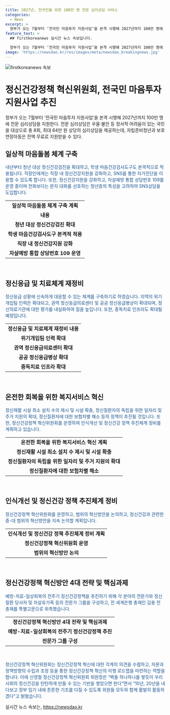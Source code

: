 ```yaml
---
title: 2027년, 전국민을 위한 100만 명 전문 심리상담 서비스
categories:
  - News
excerpt: >
  정부가 오는 7월부터 ‘전국민 마음투자 지원사업’을 본격 시행해 2027년까지 100만 명에 전문 심리상담을 지원한다. 특히 우울·불안 등 정서적 어려움이 있는 국민에게 심리상담을 총 8회 제공(최대 64만 원 상당)하는데, 자립준비청년과 보호연장아동은 전액 무료다.  기사 출처: 정책브리핑 (www.korea.kr)
feature_text: >
  ## firstkoreanews 실시간 뉴스 속보입니다.

  정부가 오는 7월부터 ‘전국민 마음투자 지원사업’을 본격 시행해 2027년까지 100만 명에 전문 심리상담을 지원한다. 특히 우울·불안 등 정서적 어려움이 있는 국민에게 심리상담을 총 8회 제공(최대 64만 원 상당)하는데, 자립준비청년과 보호연장아동은 전액 무료다.  기사 출처: 정책브리핑 (www.korea.kr)
image: 'https://newsdao.kr/res/images/meta/newsdao_breakingnews.jpg'
---
```


<p><img src="https://newsdao.kr/res/images/meta/newsdao_breakingnews.jpg" alt="firstkoreanews 속보" /></p>

<h1>정신건강정책 혁신위원회, 전국민 마음투자 지원사업 추진</h1>

<p data-ke-size="size16">정부가 오는 7월부터 ‘전국민 마음투자 지원사업’을 본격 시행해 2027년까지 100만 명에 전문 심리상담을 지원한다. 전문 심리상담은 우울·불안 등 정서적 어려움이 있는 국민을 대상으로 총 8회, 최대 64만 원 상당의 심리상담을 제공하는데, 자립준비청년과 보호연장아동은 전액 무료로 지원받을 수 있다.</p>

<h2 data-ke-size="size26">일상적 마음돌봄 체계 구축</h2>

<p><span style="color: #1a5490;">내년부터 청년 대상 정신건강검진을 확대하고, 학생 마음건강검사도구도 본격적으로 적용됩니다. 직장인에게는 직장 내 정신건강지원을 강화하고, SNS를 통한 자가진단을 이용할 수 있도록 합니다. 또한, 정신건강지원을 강화하고, 자살예방 통합 상담번호 109를 운영 중이며 전화보다는 문자 대화를 선호하는 청년층의 특성을 고려하여 SNS상담을 도입합니다.</span></p>

<table>
  <tr>
    <td style="text-align: center; height: 17px;"><b>일상적 마음돌봄 체계 구축 계획</b></td>
  </tr>
  <tr>
    <td style="text-align: center; height: 17px;"><b>내용</b></td>
  </tr>
  <tr>
    <td style="text-align: center; height: 17px;"><b>청년 대상 정신건강검진 확대</b></td>
  </tr>
  <tr>
    <td style="text-align: center; height: 17px;"><b>학생 마음건강검사도구 본격적 적용</b></td>
  </tr>
  <tr>
    <td style="text-align: center; height: 17px;"><b>직장 내 정신건강지원 강화</b></td>
  </tr>
  <tr>
    <td style="text-align: center; height: 17px;"><b>자살예방 통합 상담번호 109 운영</b></td>
  </tr>
</table>

<p data-ke-size="size16">&nbsp;</p>

<h2 data-ke-size="size26">정신응급 및 치료체계 재정비</h2>

<p><span style="color: #1a5490;">정신응급 상황에 신속하게 대응할 수 있는 체계를 구축하기로 하였습니다. 지역의 위기개입팀 인력은 확대되고, 권역 정신응급의료센터 및 공공 정신응급병상이 확대되며, 정신의료기관에 대한 평가를 내실화하여 질을 높입니다. 또한, 중독치료 인프라도 확대될 예정입니다.</span></p>

<table>
  <tr>
    <td style="text-align: center; height: 17px;"><b>정신응급 및 치료체계 재정비 내용</b></td>
  </tr>
  <tr>
    <td style="text-align: center; height: 17px;"><b>위기개입팀 인력 확대</b></td>
  </tr>
  <tr>
    <td style="text-align: center; height: 17px;"><b>권역 정신응급의료센터 확대</b></td>
  </tr>
  <tr>
    <td style="text-align: center; height: 17px;"><b>공공 정신응급병상 확대</b></td>
  </tr>
  <tr>
    <td style="text-align: center; height: 17px;"><b>중독치료 인프라 확대</b></td>
  </tr>
</table>

<p data-ke-size="size16">&nbsp;</p>

<h2 data-ke-size="size26">온전한 회복을 위한 복지서비스 혁신</h2>

<p><span style="color: #1a5490;">정신재활 시설 최소 설치 수의 제시 및 시설 확충, 정신질환자의 독립을 위한 일자리 및 주거 지원의 확대, 정신질환자에 대한 보험차별 해소 등의 정책이 추진될 것입니다. 또한, 정신건강정책 혁신위원회를 운영하여 인식개선 및 정신건강 정책 추진체계 정비를 계획하고 있습니다.</span></p>

<table>
  <tr>
    <td style="text-align: center; height: 17px;"><b>온전한 회복을 위한 복지서비스 혁신 계획</b></td>
  </tr>
  <tr>
    <td style="text-align: center; height: 17px;"><b>정신재활 시설 최소 설치 수 제시 및 시설 확충</b></td>
  </tr>
  <tr>
    <td style="text-align: center; height: 17px;"><b>정신질환자의 독립을 위한 일자리 및 주거 지원의 확대</b></td>
  </tr>
  <tr>
    <td style="text-align: center; height: 17px;"><b>정신질환자에 대한 보험차별 해소</b></td>
  </tr>
</table>

<p data-ke-size="size16">&nbsp;</p>

<h2 data-ke-size="size26">인식개선 및 정신건강 정책 추진체계 정비</h2>

<p><span style="color: #1a5490;">정신건강정책 혁신위원회를 운영하고, 범위의 혁신방안을 논의하고, 정신건강과 관련한 중-대 범위의 혁신방안을 지속 논의할 계획입니다. </span></p>

<table>
  <tr>
    <td style="text-align: center; height: 17px;"><b>인식개선 및 정신건강 정책 추진체계 정비 계획</b></td>
  </tr>
  <tr>
    <td style="text-align: center; height: 17px;"><b>정신건강정책 혁신위원회 운영</b></td>
  </tr>
  <tr>
    <td style="text-align: center; height: 17px;"><b>범위의 혁신방안 논의</b></td>
  </tr>
</table>

<p data-ke-size="size16">&nbsp;</p>

<h2 data-ke-size="size26">정신건강정책 혁신방안 4대 전략 및 핵심과제</h2>

<p><span style="color: #1a5490;">예방-치료-일상회복의 전주기 정신건강정책을 추진하기 위해 각 분야의 전문가와 정신질환 당사자 및 자살유가족 등의 전문가 그룹을 구성하고, 전 세계은행 총재인 김용 전 총재를 특별고문으로 위촉했습니다. </span></p>

<table>
  <tr>
    <td style="text-align: center; height: 17px;"><b>정신건강정책 혁신방안 4대 전략 및 핵심과제</b></td>
  </tr>
  <tr>
    <td style="text-align: center; height: 17px;"><b>예방-치료-일상회복의 전주기 정신건강정책 추진</b></td>
  </tr>
  <tr>
    <td style="text-align: center; height: 17px;"><b>전문가 그룹 구성</b></td>
  </tr>
</table>

<p data-ke-size="size16">&nbsp;</p>

<p><span style="color: #1a5490;">정신건강정책 혁신위원회는 정신건강정책 혁신에 대한 각계의 의견을 수렴하고, 자문과 정책방향의 수립과 조정 등을 통한 정신건강정책 혁신의 이행 로드맵을 마련하는 역할을 합니다. 이에 신영철 정신건강정책 혁신위원회 위원장은 “벽돌 하나하나를 쌓듯이 우리사회의 정신건강을 탄탄하게 만들 수 있는 기반을 쌓았으면 한다”면서 “10년, 20년을 내다보고 정부 임기 내에 튼튼한 기초를 다질 수 있도록 위원들 모두와 함께 활발히 활동하겠다”고 밝혔습니다.</span></p>

<p data-ke-size="size16"></p>
실시간 뉴스 속보는, <a href="https://newsdao.kr" rel="dofollow">https://newsdao.kr</a>


